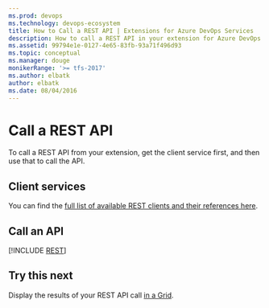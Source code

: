 ```yaml
---
ms.prod: devops
ms.technology: devops-ecosystem
title: How to Call a REST API | Extensions for Azure DevOps Services
description: How to call a REST API in your extension for Azure DevOps Services.
ms.assetid: 99794e1e-0127-4e65-83fb-93a71f496d93
ms.topic: conceptual
ms.manager: douge
monikerRange: '>= tfs-2017'
ms.author: elbatk
author: elbatk
ms.date: 08/04/2016
---
```


# Call a REST API

To call a REST API from your extension, get the client service first, and then use that to call the API.

## Client services

You can find the [full list of available REST clients and their references here](../reference/client/rest-clients.md).

## Call an API

[!INCLUDE [REST](../_shared/procedures/call-rest-api-js.md)]

## Try this next

Display the results of your REST API call [in a Grid](./ui-controls/grido.md).